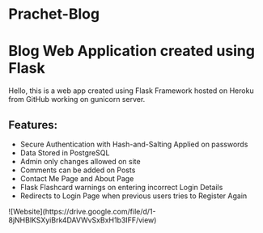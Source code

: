 # Prachet-Blog
<h1>Blog Web Application created using Flask</h1>

<p>Hello, this is a web app created using Flask Framework hosted on Heroku from GitHub working on gunicorn server.</p>

<h2>Features:</h2>

<ul>
	<li>Secure Authentication with Hash-and-Salting Applied on passwords</li>
	<li>Data Stored in PostgreSQL</li>
	<li>Admin only changes allowed on site</li>
	<li>Comments can be added on Posts</li>
	<li>Contact Me Page and About Page</li>
	<li>Flask Flashcard warnings on entering incorrect Login Details&nbsp;</li>
	<li>Redirects to Login Page when previous users tries to Register Again</li>
</ul>
![Website](https://drive.google.com/file/d/1-8jNHBlKSXyiBrk4DAVWvSxBxH1b3IFF/view)
<!-- <a href="https://drive.google.com/file/d/1-8jNHBlKSXyiBrk4DAVWvSxBxH1b3IFF/view?usp=sharing"><img alt="" src="https://drive.google.com/file/d/1-8jNHBlKSXyiBrk4DAVWvSxBxH1b3IFF/view?usp=sharing" /></a> -->
